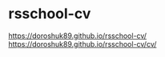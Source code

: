 # rsschool-cv

https://doroshuk89.github.io/rsschool-cv/
https://doroshuk89.github.io/rsschool-cv/cv/